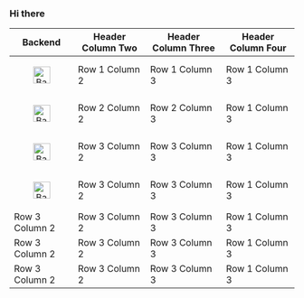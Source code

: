 ### Hi there 

| Backend | Header Column Two | Header Column Three | Header Column Four |
|-------------------|-------------------|---------------------|--------------------|
|<p align="center"><img src="https://cdn.worldvectorlogo.com/logos/django.svg" alt="Backend1" width="30" height="30"/></p>| Row 1 Column 2 | Row 1 Column 3 | Row 1 Column 3 |
|<p align="center"><img src="https://cdn.worldvectorlogo.com/logos/flask.svg" alt="Backend2" width="30" height="30"/></p>| Row 2 Column 2 | Row 2 Column 3 | Row 1 Column 3 |
|<p align="center"><img src="https://cdn.worldvectorlogo.com/logos/fastapi.svg" alt="Backend3" width="30" height="30"/></p>| Row 3 Column 2 | Row 3 Column 3 | Row 1 Column 3 |
|<p align="center"><img src="https://streamlit.io/images/brand/streamlit-logo-primary-colormark-darktext.png" alt="Backend4" width="30" height="30"/></p>| Row 3 Column 2 | Row 3 Column 3 | Row 1 Column 3 |
| Row 3 Column 2 | Row 3 Column 2 | Row 3 Column 3 | Row 1 Column 3 |
| Row 3 Column 2 | Row 3 Column 2 | Row 3 Column 3 | Row 1 Column 3 |
| Row 3 Column 2 | Row 3 Column 2 | Row 3 Column 3 | Row 1 Column 3 |
